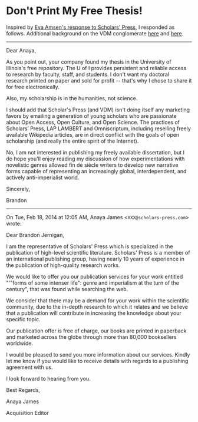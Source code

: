 Don't Print My Free Thesis!
=============

Inspired by [Eva Amsen's response to Scholars' Press](http://easternblot.net/2013/09/06/please-do-not-publish-my-thesis/), I responded as follows. Additional background on the VDM conglomerate [here](http://en.wikipedia.org/wiki/VDM_Publishing) and [here](http://scholarlyoa.com/2012/11/05/lambert-academic-publishing-a-must-to-avoid/).

* * *

Dear Anaya,

As you point out, your company found my thesis in the University of Illinois's free repository. The U of I provides persistent and reliable access to research by faculty, staff, and students. I don't want my doctoral research printed on paper and sold for profit -- that's why I chose to share it for free electronically.

Also, my scholarship is in the humanities, not science.

I should add that Scholar's Press (and VDM) isn't doing itself any marketing favors by emailing a generation of young scholars who are passionate about Open Access, Open Culture, and Open Science. The practices of Scholars’ Press, LAP LAMBERT and Omniscriptum, including reselling freely available Wikipedia articles, are in direct conflict with the goals of open scholarship (and really the entire spirit of the Internet).

No, I am not interested in publishing my freely available dissertation, but I do hope you'll enjoy reading my discussion of how experimentations with novelistic genres allowed fin de siècle writers to develop new narrative forms capable of representing an increasingly global, interdependent, and actively anti-imperialist world.

Sincerely,

Brandon

* * *

On Tue, Feb 18, 2014 at 12:05 AM, Anaya James <`XXX@scholars-press.com`> wrote:

Dear Brandon Jernigan,

I am the representative of Scholars' Press which is specialized in the publication of high-level scientific literature.
Scholars' Press is a member of an international publishing group, having nearly 10 years of experience in the publication of high-quality research works.

We would like to offer you our publication services for your work entitled "'"forms of some intenser life": genre and imperialism at the turn of the century", that was found while searching the web.

We consider that there may be a demand for your work within the scientific community, due to the in-depth research to which it relates and we believe that a publication will contribute in increasing the knowledge about your specific topic.

Our publication offer is free of charge, our books are printed in paperback and marketed across the globe through more than 80,000 booksellers worldwide.

I would be pleased to send you more information about our services. Kindly let me know if you would like to receive details with regards to a publishing agreement with us.

I look forward to hearing from you.

Best Regards,

Anaya James

Acquisition Editor
